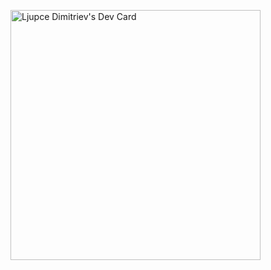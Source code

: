 <a href="https://app.daily.dev/dimitrievljupce"><img src="https://api.daily.dev/devcards/04c411cf169e4dc7a43629f424d412f3.png?r=mq1" width="400" alt="Ljupce Dimitriev's Dev Card"/></a>
